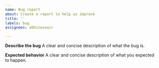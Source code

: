 ```yaml
---
name: Bug report
about: Create a report to help us improve
title: ''
labels: bug
assignees: abhinavnair

---
```


**Describe the bug**
A clear and concise description of what the bug is.

**Expected behavior**
A clear and concise description of what you expected to happen.
